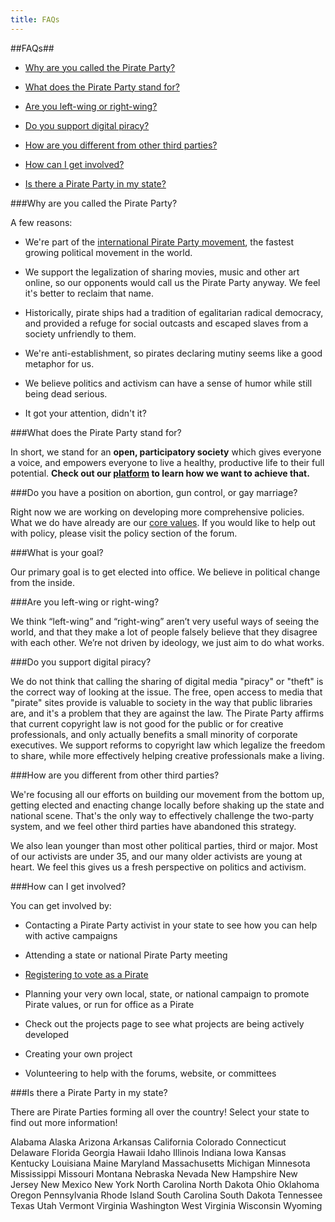 ```yaml
---
title: FAQs
---
```


##FAQs##

- [Why are you called the Pirate Party?](#q1)

- [What does the Pirate Party stand for?](#q2)

- [Are you left-wing or right-wing?](#q3)

- [Do you support digital piracy?](#q4)

- [How are you different from other third parties?](#q5)

- [How can I get involved?](#q6)

- [Is there a Pirate Party in my state?](#q7)

###Why are you called the Pirate Party?

A few reasons:

- We're part of the 
[international Pirate Party movement](http://www.pp-international.net/), the fastest growing political movement in the world.

- We support the legalization of sharing movies, music and other art online, so our opponents would call us the Pirate Party anyway. We feel it's better to reclaim that name.

- Historically, pirate ships had a tradition of egalitarian radical democracy, and provided a refuge for social outcasts and escaped slaves from a society unfriendly to them.

- We're anti-establishment, so pirates declaring mutiny seems like a good metaphor for us.

- We believe politics and activism can have a sense of humor while still being dead serious.

- It got your attention, didn't it?

###What does the Pirate Party stand for?

In short, we stand for an **open, participatory society** which gives everyone a voice, and empowers everyone to live a healthy, productive life to their full potential. **Check out our [platform](/platform/) to learn how we want to achieve that.**

###Do you have a position on abortion, gun control, or gay marriage?

Right now we are working on developing more comprehensive policies. What we do have already are our [core values](/values-and-name/). If you would like to help out with policy, please visit the policy section of the forum.

###What is your goal?

Our primary goal is to get elected into office. We believe in political change from the inside.

###Are you left-wing or right-wing?

We think “left-wing” and “right-wing” aren’t very useful ways of seeing the world, and that they make a lot of people falsely believe that they disagree with each other. We’re not driven by ideology, we just aim to do what works.

###Do you support digital piracy?

We do not think that calling the sharing of digital media "piracy" or "theft" is the correct way of looking at the issue. The free, open access to media that "pirate" sites provide is valuable to society in the way that public libraries are, and it's a problem that they are against the law. The Pirate Party affirms that current copyright law is not good for the public or for creative professionals, and only actually benefits a small minority of corporate executives. We support reforms to copyright law which legalize the freedom to share, while more effectively helping creative professionals make a living.

###How are you different from other third parties?

We're focusing all our efforts on building our movement from the bottom up, getting elected and enacting change locally before shaking up the state and national scene. That's the only way to effectively challenge the two-party system, and we feel other third parties have abandoned this strategy.

We also lean younger than most other political parties, third or major. Most of our activists are under 35, and our many older activists are young at heart. We feel this gives us a fresh perspective on politics and activism.

###How can I get involved?

You can get involved by:

- Contacting a Pirate Party activist in your state to see how you can help with active campaigns

- Attending a state or national Pirate Party meeting

- [Registering to vote as a Pirate](https://piratevote.herokuapp.com/)

- Planning your very own local, state, or national campaign to promote Pirate values, or run for office as a Pirate

- Check out the projects page to see what projects are being actively developed

- Creating your own project

- Volunteering to help with the forums, website, or committees

###Is there a Pirate Party in my state?

There are Pirate Parties forming all over the country! Select your state to find out more information!

Alabama
Alaska
Arizona
Arkansas
California
Colorado
Connecticut
Delaware
Florida
Georgia
Hawaii
Idaho
Illinois
Indiana
Iowa
Kansas
Kentucky
Louisiana
Maine
Maryland
Massachusetts
Michigan
Minnesota
Mississippi
Missouri
Montana
Nebraska
Nevada
New Hampshire
New Jersey
New Mexico
New York
North Carolina
North Dakota
Ohio
Oklahoma
Oregon
Pennsylvania
Rhode Island
South Carolina
South Dakota
Tennessee
Texas
Utah
Vermont
Virginia
Washington
West Virginia
Wisconsin
Wyoming
